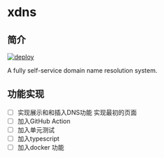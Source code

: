 # xdns

## 简介

[![deploy](https://github.com/tcpgnl/xdns-web/actions/workflows/main.yml/badge.svg)](https://github.com/tcpgnl/xdns-web/actions/workflows/main.yml)  

A fully self-service domain name resolution system.

## 功能实现

- [ ] 实现展示和和插入DNS功能 实现最初的页面
- [ ] 加入GitHub Action
- [ ] 加入单元测试
- [ ] 加入typescript
- [ ] 加入docker 功能
